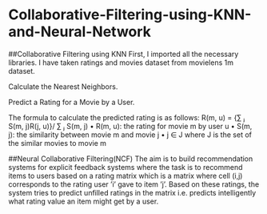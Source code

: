 # Collaborative-Filtering-using-KNN-and-Neural-Network

##Collaborative Filtering using KNN
First, I imported all the necessary libraries. I have taken ratings and movies dataset from movielens 1m dataset.

Calculate the Nearest Neighbors.

Predict a Rating for a Movie by a User.

 The formula to calculate the predicted rating is as follows:
  R(m, u) = {∑ ⱼ S(m, j)R(j, u)}/ ∑ ⱼ S(m, j)
  •	R(m, u): the rating for movie m by user u
  •	S(m, j): the similarity between movie m and movie j
  •	j ∈ J where J is the set of the similar movies to movie m
  
 
##Neural Collaborative Filtering(NCF)
The aim is to build recommendation systems for explicit feedback systems where the task is to recommend items to users based on a rating matrix which is a matrix where cell (i,j) corresponds to the rating user ’i’ gave to item ’j’. Based on these ratings, the system tries to predict unfilled ratings in the matrix i.e. predicts intelligently what rating value an item might get by a user. 
